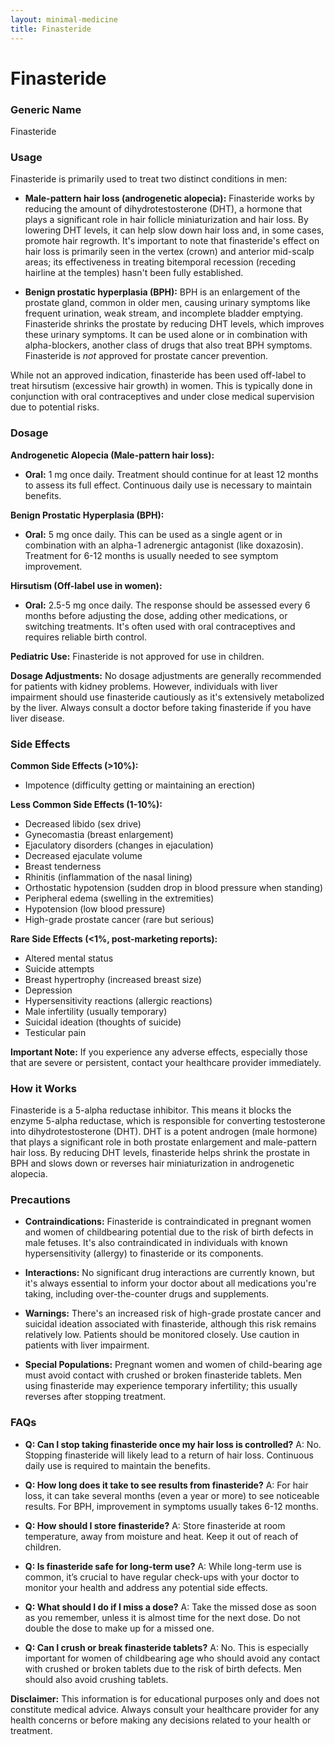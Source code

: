 ```yaml
---
layout: minimal-medicine
title: Finasteride
---
```


# Finasteride
### Generic Name
Finasteride

### Usage
Finasteride is primarily used to treat two distinct conditions in men:

* **Male-pattern hair loss (androgenetic alopecia):**  Finasteride works by reducing the amount of dihydrotestosterone (DHT), a hormone that plays a significant role in hair follicle miniaturization and hair loss.  By lowering DHT levels, it can help slow down hair loss and, in some cases, promote hair regrowth.  It's important to note that finasteride's effect on hair loss is primarily seen in the vertex (crown) and anterior mid-scalp areas; its effectiveness in treating bitemporal recession (receding hairline at the temples) hasn't been fully established.

* **Benign prostatic hyperplasia (BPH):**  BPH is an enlargement of the prostate gland, common in older men, causing urinary symptoms like frequent urination, weak stream, and incomplete bladder emptying. Finasteride shrinks the prostate by reducing DHT levels, which improves these urinary symptoms. It can be used alone or in combination with alpha-blockers, another class of drugs that also treat BPH symptoms.  Finasteride is *not* approved for prostate cancer prevention.

While not an approved indication, finasteride has been used off-label to treat hirsutism (excessive hair growth) in women.  This is typically done in conjunction with oral contraceptives and under close medical supervision due to potential risks.


### Dosage

**Androgenetic Alopecia (Male-pattern hair loss):**

* **Oral:** 1 mg once daily.  Treatment should continue for at least 12 months to assess its full effect.  Continuous daily use is necessary to maintain benefits.

**Benign Prostatic Hyperplasia (BPH):**

* **Oral:** 5 mg once daily. This can be used as a single agent or in combination with an alpha-1 adrenergic antagonist (like doxazosin).  Treatment for 6-12 months is usually needed to see symptom improvement.

**Hirsutism (Off-label use in women):**

* **Oral:** 2.5-5 mg once daily.  The response should be assessed every 6 months before adjusting the dose, adding other medications, or switching treatments.  It's often used with oral contraceptives and requires reliable birth control.


**Pediatric Use:**  Finasteride is not approved for use in children.


**Dosage Adjustments:** No dosage adjustments are generally recommended for patients with kidney problems. However,  individuals with liver impairment should use finasteride cautiously as it's extensively metabolized by the liver.  Always consult a doctor before taking finasteride if you have liver disease.

### Side Effects

**Common Side Effects (>10%):**

* Impotence (difficulty getting or maintaining an erection)


**Less Common Side Effects (1-10%):**

* Decreased libido (sex drive)
* Gynecomastia (breast enlargement)
* Ejaculatory disorders (changes in ejaculation)
* Decreased ejaculate volume
* Breast tenderness
* Rhinitis (inflammation of the nasal lining)
* Orthostatic hypotension (sudden drop in blood pressure when standing)
* Peripheral edema (swelling in the extremities)
* Hypotension (low blood pressure)
* High-grade prostate cancer (rare but serious)


**Rare Side Effects (<1%, post-marketing reports):**

* Altered mental status
* Suicide attempts
* Breast hypertrophy (increased breast size)
* Depression
* Hypersensitivity reactions (allergic reactions)
* Male infertility (usually temporary)
* Suicidal ideation (thoughts of suicide)
* Testicular pain


**Important Note:** If you experience any adverse effects, especially those that are severe or persistent, contact your healthcare provider immediately.


### How it Works

Finasteride is a 5-alpha reductase inhibitor. This means it blocks the enzyme 5-alpha reductase, which is responsible for converting testosterone into dihydrotestosterone (DHT).  DHT is a potent androgen (male hormone) that plays a significant role in both prostate enlargement and male-pattern hair loss. By reducing DHT levels, finasteride helps shrink the prostate in BPH and slows down or reverses hair miniaturization in androgenetic alopecia.


### Precautions

* **Contraindications:** Finasteride is contraindicated in pregnant women and women of childbearing potential due to the risk of birth defects in male fetuses.  It's also contraindicated in individuals with known hypersensitivity (allergy) to finasteride or its components.

* **Interactions:**  No significant drug interactions are currently known, but it's always essential to inform your doctor about all medications you're taking, including over-the-counter drugs and supplements.

* **Warnings:**  There's an increased risk of high-grade prostate cancer and suicidal ideation associated with finasteride, although this risk remains relatively low.  Patients should be monitored closely.  Use caution in patients with liver impairment.

* **Special Populations:** Pregnant women and women of child-bearing age must avoid contact with crushed or broken finasteride tablets.  Men using finasteride may experience temporary infertility; this usually reverses after stopping treatment.


### FAQs

* **Q: Can I stop taking finasteride once my hair loss is controlled?**  A: No.  Stopping finasteride will likely lead to a return of hair loss.  Continuous daily use is required to maintain the benefits.

* **Q: How long does it take to see results from finasteride?** A:  For hair loss, it can take several months (even a year or more) to see noticeable results. For BPH, improvement in symptoms usually takes 6-12 months.

* **Q: How should I store finasteride?** A: Store finasteride at room temperature, away from moisture and heat. Keep it out of reach of children.

* **Q: Is finasteride safe for long-term use?** A: While long-term use is common, it’s crucial to have regular check-ups with your doctor to monitor your health and address any potential side effects.

* **Q: What should I do if I miss a dose?** A: Take the missed dose as soon as you remember, unless it is almost time for the next dose. Do not double the dose to make up for a missed one.

* **Q: Can I crush or break finasteride tablets?** A: No.  This is especially important for women of childbearing age who should avoid any contact with crushed or broken tablets due to the risk of birth defects. Men should also avoid crushing tablets.

**Disclaimer:** This information is for educational purposes only and does not constitute medical advice. Always consult your healthcare provider for any health concerns or before making any decisions related to your health or treatment.
